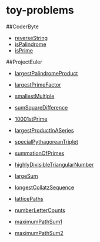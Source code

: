 # toy-problems

##CoderByte
* [reverseString](reverseString/reverseString.js)
* [isPalindrome](palindrome/isPalindrome.js)
* [isPrime](prime/isPrime.js)

##ProjectEuler
* [largestPalindromeProduct](palindrome/largestPalindromeProduct.js)
* [largestPrimeFactor](prime/largestPrimeFactor.js)
* [smallestMultiple](multiple/smallestMultiple.js)
* [sumSquareDifference](projecteuler/sumSquareDifference.js)
* [10001stPrime](prime/10001stPrime.js)
* [largestProductInASeries](multiple/largestProductInASeries.js)
* [specialPythagoreanTriplet](projecteuler/specialPythagoreanTriplet.js)
* [summationOfPrimes](prime/summationOfPrimes.js)
* [highlyDivisibleTriangularNumber](projecteuler/highlyDivisibleTriangularNumber.js)
* [largeSum](sum/largeSum.js)
* [longestCollatzSequence](sequence/longestCollatzSequence.js)
* [latticePaths](sequence/latticePaths.js)
* [numberLetterCounts](sum/numberLetterCounts.js)
* [maximumPathSum1](sum/maximumPathSum1.js)

* [maximumPathSum2](sum/maximumPathSum2.js)